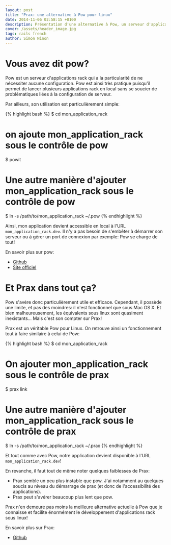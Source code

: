 ```yaml
---
layout: post
title: "Prax: une alternative à Pow pour linux"
date: 2014-11-06 02:58:15 +0100
description: Présentation d'une alternative à Pow, un serveur d'applications rack, pour linux.
cover: /assets/header_image.jpg
tags: rails french
author: Simon Ninon
---
```


# Vous avez dit pow?

Pow est un serveur d'applications rack qui a la particularité de ne nécessiter aucune configuration.
Pow est ainsi très pratique puisqu'il permet de lancer plusieurs applications rack en local sans se soucier de problématiques liées à la configuration de serveur.

<!-- more --> 

Par ailleurs, son utilisation est particulièrement simple:

{% highlight bash %}
$ cd mon_application_rack

# on ajoute mon_application_rack sous le contrôle de pow
$ powit

# Une autre manière d'ajouter mon_application_rack sous le contrôle de pow
$ ln -s /path/to/mon_application_rack ~/.pow
{% endhighlight %}

Ainsi, mon application devient accessible en local à l'URL `mon_application_rack.dev`. Il n'y a pas besoin de s'embêter à démarrer son serveur ou à gérer un port de connexion par exemple: Pow se charge de tout!

En savoir plus sur pow:

* [Github](https://github.com/basecamp/pow)
* [Site officiel](http://pow.cx/)


# Et Prax dans tout ça?

Pow s'avère donc particulièrement utile et efficace. Cependant, il possède une limite, et pas des moindres: il n'est fonctionnel que sous Mac OS X.
Et bien malheureusement, les équivalents sous linux sont quasiment inexistants... Mais c'est son compter sur Prax!

Prax est un véritable Pow pour Linux. On retrouve ainsi un fonctionnement tout à faire similaire à celui de Pow:

{% highlight bash %}
$ cd mon_application_rack

# On ajouter mon_application_rack sous le contrôle de prax
$ prax link

# Une autre manière d'ajouter mon_application_rack sous le contrôle de prax
$ ln -s /path/to/mon_application_rack ~/.prax
{% endhighlight %}


Et tout comme avec Pow, notre application devient disponible à l'URL `mon_application_rack.dev`!

En revanche, il faut tout de même noter quelques faiblesses de Prax:

* Prax semble un peu plus instable que pow. J'ai notamment au quelques soucis au niveau du démarrage de prax (et donc de l'accessibilité des applications).
* Prax peut s'avérer beaucoup plus lent que pow.

Prax n'en demeure pas moins la meilleure alternative actuelle à Pow que je connaisse et facilite énormément le développement d'applications rack sous linux!

En savoir plus sur Prax:

* [Github](https://github.com/ysbaddaden/prax)

